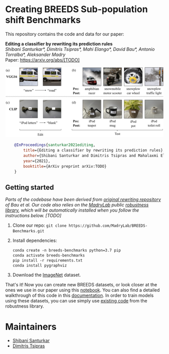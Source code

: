 # Creating BREEDS Sub-population shift Benchmarks

This repository contains the code and data for our paper:


**Editing a classifier by rewriting its prediction rules** <br>
*Shibani Santurkar\*, Dimitris Tsipras\*, Mahi Elango\*, David Bau\*, Antonio Torralba\*, Aleksander Madry* <br>
Paper: https://arxiv.org/abs/[TODO] <br>

![](edit_examples.png)

```bibtex
    @InProceedings{santurkar2021editing,
        title={Editing a classifier by rewriting its prediction rules},
        author={Shibani Santurkar and Dimitris Tsipras and Mahalaxmi Elango and David Bau and Antonio Torralba and Aleksander Madry},
        year={2021},
        booktitle={ArXiv preprint arXiv:TODO}
    }
```

## Getting started
*Parts of the codebase have been
derived from [original rewriting
repository](https://github.com/davidbau/rewriting) of Bau et al.
Our code also relies on the [MadryLab](http://madry-lab.ml/) public [robustness library](https://github.com/MadryLab/robustness), which will be automatically installed when you follow the instructions below. [TODO]*

1.  Clone our repo: `git clone https://github.com/MadryLab/BREEDS-Benchmarks.git`

2.  Install dependencies:
    ```
    conda create -n breeds-benchmarks python=3.7 pip
    conda activate breeds-benchmarks
    pip install -r requirements.txt
    conda install pygraphviz
    ```
3.  Download the [ImageNet](http://www.image-net.org/) dataset.

That's it! Now you can create new BREEDS datasets, or look closer at the ones
we use in our paper using this
[notebook](https://github.com/MadryLab/BREEDS-Benchmarks/blob/master/Constructing%20BREEDS%20datasets.ipynb).
You can also find a detailed walkthrough of this code in this
[documentation](https://robustness.readthedocs.io/en/latest/example_usage/breeds_datasets.html).
In order to train models using these datasets, you can use simply use [existing
code](https://robustness.readthedocs.io/en/latest/example_usage/training_lib_part_1.html) from the robustness library.


# Maintainers

* [Shibani Santurkar](https://twitter.com/ShibaniSan)
* [Dimitris Tsipras](https://twitter.com/tsiprasd)
